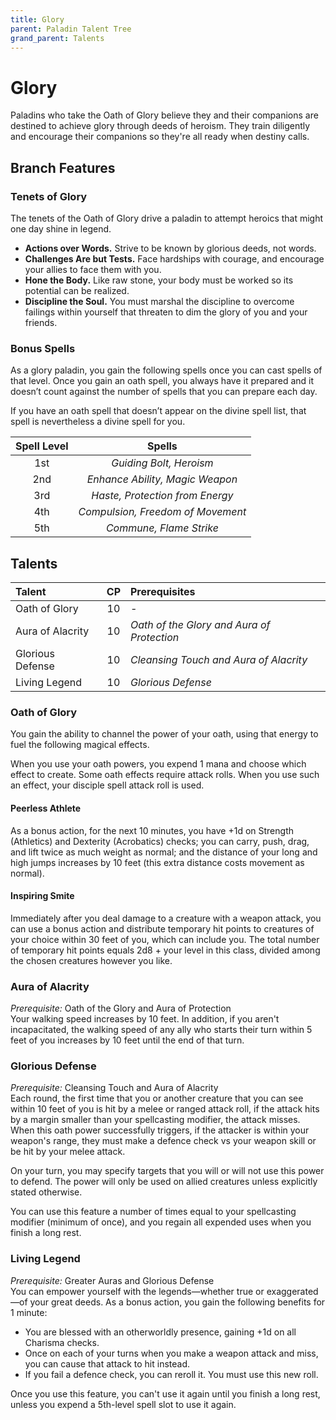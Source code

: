 ```yaml
---
title: Glory
parent: Paladin Talent Tree
grand_parent: Talents
---
```


# Glory
Paladins who take the Oath of Glory believe they and their companions are destined to achieve glory through deeds of heroism. They train diligently and encourage their companions so they're all ready when destiny calls.

## Branch Features

### Tenets of Glory
The tenets of the Oath of Glory drive a paladin to attempt heroics that might one day shine in legend.

* **Actions over Words.** Strive to be known by glorious deeds, not words.
* **Challenges Are but Tests.** Face hardships with courage, and encourage your allies to face them with you.
* **Hone the Body.** Like raw stone, your body must be worked so its potential can be realized.
* **Discipline the Soul.** You must marshal the discipline to overcome failings within yourself that threaten to dim the glory of you and your friends.

### Bonus Spells
As a glory paladin, you gain the following spells once you can cast spells of that level. Once you gain an oath spell, you always have it prepared and it doesn’t count against the number of spells that you can prepare each day.

If you have an oath spell that doesn’t appear on the divine spell list, that spell is nevertheless a divine spell for you.

| Spell Level | Spells |
|:-----------:|:------:|
| 1st | *Guiding Bolt, Heroism* |
| 2nd | *Enhance Ability, Magic Weapon* |
| 3rd | *Haste, Protection from Energy* |
| 4th | *Compulsion, Freedom of Movement* |
| 5th | *Commune, Flame Strike* |

## Talents

| Talent | CP | Prerequisites |
|:-----------|:------:|:-----------|
| Oath of Glory     | 10 | *-* |
| Aura of Alacrity  | 10 | *Oath of the Glory and Aura of Protection* |
| Glorious Defense  | 10 | *Cleansing Touch and Aura of Alacrity* |
| Living Legend     | 10 | *Glorious Defense* |

### Oath of Glory
You gain the ability to channel the power of your oath, using that energy to fuel the following magical effects.

When you use your oath powers, you expend 1 mana and choose which effect to create. Some oath effects require attack rolls. When you use such an effect, your disciple spell attack roll is used.

#### Peerless Athlete
As a bonus action, for the next 10 minutes, you have +1d on Strength (Athletics) and Dexterity (Acrobatics) checks; you can carry, push, drag, and lift twice as much weight as normal; and the distance of your long and high jumps increases by 10 feet (this extra distance costs movement as normal).

#### Inspiring Smite
Immediately after you deal damage to a creature with a weapon attack, you can use a bonus action and distribute temporary hit points to creatures of your choice within 30 feet of you, which can include you. The total number of temporary hit points equals 2d8 + your level in this class, divided among the chosen creatures however you like.

### Aura of Alacrity
*Prerequisite:* Oath of the Glory and Aura of Protection<br>
Your walking speed increases by 10 feet. In addition, if you aren't incapacitated, the walking speed of any ally who starts their turn within 5 feet of you increases by 10 feet until the end of that turn.

### Glorious Defense
*Prerequisite:* Cleansing Touch and Aura of Alacrity<br>
Each round, the first time that you or another creature that you can see within 10 feet of you is hit by a melee or ranged attack roll, if the attack hits by a margin smaller than your spellcasting modifier, the attack misses. When this oath power successfully triggers, if the attacker is within your weapon's range, they must make a defence check vs your weapon skill or be hit by your melee attack.

On your turn, you may specify targets that you will or will not use this power to defend. The power will only be used on allied creatures unless explicitly stated otherwise.

You can use this feature a number of times equal to your spellcasting modifier (minimum of once), and you regain all expended uses when you finish a long rest.

### Living Legend
*Prerequisite:* Greater Auras and Glorious Defense<br>
You can empower yourself with the legends—whether true or exaggerated—of your great deeds. As a bonus action, you gain the following benefits for 1 minute:

* You are blessed with an otherworldly presence, gaining +1d on all Charisma checks.
* Once on each of your turns when you make a weapon attack and miss, you can cause that attack to hit instead.
* If you fail a defence check, you can reroll it. You must use this new roll.

Once you use this feature, you can't use it again until you finish a long rest, unless you expend a 5th-level spell slot to use it again.

